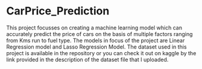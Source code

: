 # CarPrice_Prediction
This project focusses on creating a machine learning model which can accurately predict the price of cars on the basis of multiple factors ranging from Kms run to fuel type. The models in focus of the project are Linear Regression model and Lasso Regression Model. The dataset used in this project is available in the repository or you can check it out on kaggle by the link provided in the description of the dataset file that I uploaded.
